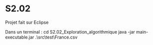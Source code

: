 # S2.02
Projet fait sur Eclipse

Dans un terminal :
  cd S2.02_Exploration_algorithmique
  java -jar main-executable.jar .\src\test\France.csv
